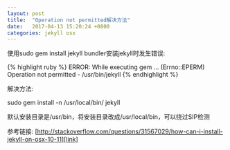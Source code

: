 ```yaml
---
layout: post
title:  "Operation not permitted解决方法"
date:   2017-04-13 15:20:24 +0800
categories: jekyll osx
---
```

使用sudo gem install jekyll bundler安装jekyll时发生错误:

{% highlight ruby %}
ERROR: While executing gem ... (Errno::EPERM)
Operation not permitted - /usr/bin/jekyll
{% endhighlight %}

解决方法:

sudo gem install -n /usr/local/bin/ jekyll

默认安装目录是/usr/bin，将安装目录改成/usr/local/bin，可以绕过SIP检测

参考链接: [http://stackoverflow.com/questions/31567029/how-can-i-install-jekyll-on-osx-10-11][link]

[link]: http://stackoverflow.com/questions/31567029/how-can-i-install-jekyll-on-osx-10-11
